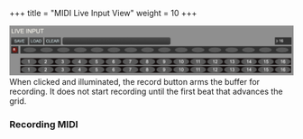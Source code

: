 +++
title = "MIDI Live Input View"
weight = 10
+++

![pic](images/live_input.png)
When clicked and illuminated, the record button arms the buffer for recording. It does not start recording until the first beat that advances the grid.

### Recording MIDI